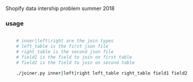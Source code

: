 Shopify data intership problem summer 2018 


### usage
``` BASH
    
    # inner|left|right are the join types
    # left_table is the first json file
    # right_table is the second json file
    # field1 is the field to join on first table
    # field2 is the field to join on second table
    
    ./joiner.py inner|left|right left_table right_table field1 field2 
```